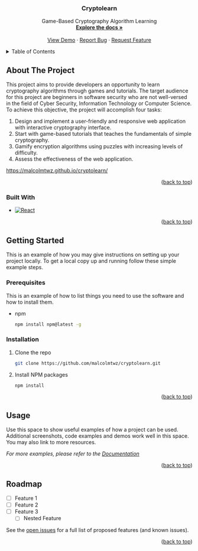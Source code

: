 <!-- Improved compatibility of back to top link: See: https://github.com/othneildrew/Best-README-Template/pull/73 -->
<a name="readme-top"></a>
<!--
*** Thanks for checking out the Best-README-Template. If you have a suggestion
*** that would make this better, please fork the repo and create a pull request
*** or simply open an issue with the tag "enhancement".
*** Don't forget to give the project a star!
*** Thanks again! Now go create something AMAZING! :D
-->



<!-- PROJECT SHIELDS -->
<!--
*** I'm using markdown "reference style" links for readability.
*** Reference links are enclosed in brackets [ ] instead of parentheses ( ).
*** See the bottom of this document for the declaration of the reference variables
*** for contributors-url, forks-url, etc. This is an optional, concise syntax you may use.
*** https://www.markdownguide.org/basic-syntax/#reference-style-links
-->

<!-- PROJECT LOGO -->
<h3 align="center">Cryptolearn</h3>

  <p align="center">
    Game-Based Cryptography Algorithm Learning
    <br />
    <a href="https://github.com/malcolmtwz/cryptolearn"><strong>Explore the docs »</strong></a>
    <br />
    <br />
    <a href="https://malcolmtwz.github.io/cryptolearn/">View Demo</a>
    ·
    <a href="https://github.com/malcolmtwz/cryptolearn/issues/new?labels=bug&template=bug-report---.md">Report Bug</a>
    ·
    <a href="https://github.com/malcolmtwz/cryptolearn/issues/new?labels=enhancement&template=feature-request---.md">Request Feature</a>
  </p>
</div>



<!-- TABLE OF CONTENTS -->
<details>
  <summary>Table of Contents</summary>
  <ol>
    <li>
      <a href="#about-the-project">About The Project</a>
      <ul>
        <li><a href="#built-with">Built With</a></li>
      </ul>
    </li>
    <li>
      <a href="#getting-started">Getting Started</a>
      <ul>
        <li><a href="#prerequisites">Prerequisites</a></li>
        <li><a href="#installation">Installation</a></li>
      </ul>
    </li>
    <li><a href="#usage">Usage</a></li>
    <li><a href="#roadmap">Roadmap</a></li>
  </ol>
</details>



<!-- ABOUT THE PROJECT -->
## About The Project

This project aims to provide developers an opportunity to learn cryptography algorithms through games and tutorials. The target audience for this project are beginners in software security who are not well-versed in the field of Cyber Security, Information Technology or Computer Science. To achieve this objective, the project will accomplish four tasks:
1. Design and implement a user-friendly and responsive web application with interactive cryptography interface.
2. Start with game-based tutorials that teaches the fundamentals of simple cryptography.
3. Gamify encryption algorithms using puzzles with increasing levels of difficulty.
4. Assess the effectiveness of the web application.

https://malcolmtwz.github.io/cryptolearn/

<p align="right">(<a href="#readme-top">back to top</a>)</p>


### Built With
* [![React][React.js]][React-url]

<p align="right">(<a href="#readme-top">back to top</a>)</p>



<!-- GETTING STARTED -->
## Getting Started

This is an example of how you may give instructions on setting up your project locally.
To get a local copy up and running follow these simple example steps.

### Prerequisites

This is an example of how to list things you need to use the software and how to install them.
* npm
  ```sh
  npm install npm@latest -g
  ```

### Installation

1. Clone the repo
   ```sh
   git clone https://github.com/malcolmtwz/cryptolearn.git
   ```
2. Install NPM packages
   ```sh
   npm install
   ```

<p align="right">(<a href="#readme-top">back to top</a>)</p>



<!-- USAGE EXAMPLES -->
## Usage

Use this space to show useful examples of how a project can be used. Additional screenshots, code examples and demos work well in this space. You may also link to more resources.

_For more examples, please refer to the [Documentation](https://example.com)_

<p align="right">(<a href="#readme-top">back to top</a>)</p>



<!-- ROADMAP -->
## Roadmap

- [ ] Feature 1
- [ ] Feature 2
- [ ] Feature 3
    - [ ] Nested Feature

See the [open issues](https://github.com/malcolmtwz/cryptolearn/issues) for a full list of proposed features (and known issues).

<p align="right">(<a href="#readme-top">back to top</a>)</p>



<!-- MARKDOWN LINKS & IMAGES -->
<!-- https://www.markdownguide.org/basic-syntax/#reference-style-links -->
[contributors-shield]: https://img.shields.io/github/contributors/malcolmtwz/cryptolearn.svg?style=for-the-badge
[contributors-url]: https://github.com/malcolmtwz/cryptolearn/graphs/contributors
[forks-shield]: https://img.shields.io/github/forks/malcolmtwz/cryptolearn.svg?style=for-the-badge
[forks-url]: https://github.com/malcolmtwz/cryptolearn/network/members
[stars-shield]: https://img.shields.io/github/stars/malcolmtwz/cryptolearn.svg?style=for-the-badge
[stars-url]: https://github.com/malcolmtwz/cryptolearn/stargazers
[issues-shield]: https://img.shields.io/github/issues/malcolmtwz/cryptolearn.svg?style=for-the-badge
[issues-url]: https://github.com/malcolmtwz/cryptolearn/issues
[license-shield]: https://img.shields.io/github/license/malcolmtwz/cryptolearn.svg?style=for-the-badge
[license-url]: https://github.com/malcolmtwz/cryptolearn/blob/master/LICENSE.txt
[linkedin-shield]: https://img.shields.io/badge/-LinkedIn-black.svg?style=for-the-badge&logo=linkedin&colorB=555
[linkedin-url]: https://linkedin.com/in/malcolmtwz
[product-screenshot]: images/screenshot.png
[Next.js]: https://img.shields.io/badge/next.js-000000?style=for-the-badge&logo=nextdotjs&logoColor=white
[Next-url]: https://nextjs.org/
[React.js]: https://img.shields.io/badge/React-20232A?style=for-the-badge&logo=react&logoColor=61DAFB
[React-url]: https://reactjs.org/
[Vue.js]: https://img.shields.io/badge/Vue.js-35495E?style=for-the-badge&logo=vuedotjs&logoColor=4FC08D
[Vue-url]: https://vuejs.org/
[Angular.io]: https://img.shields.io/badge/Angular-DD0031?style=for-the-badge&logo=angular&logoColor=white
[Angular-url]: https://angular.io/
[Svelte.dev]: https://img.shields.io/badge/Svelte-4A4A55?style=for-the-badge&logo=svelte&logoColor=FF3E00
[Svelte-url]: https://svelte.dev/
[Laravel.com]: https://img.shields.io/badge/Laravel-FF2D20?style=for-the-badge&logo=laravel&logoColor=white
[Laravel-url]: https://laravel.com
[Bootstrap.com]: https://img.shields.io/badge/Bootstrap-563D7C?style=for-the-badge&logo=bootstrap&logoColor=white
[Bootstrap-url]: https://getbootstrap.com
[JQuery.com]: https://img.shields.io/badge/jQuery-0769AD?style=for-the-badge&logo=jquery&logoColor=white
[JQuery-url]: https://jquery.com 

